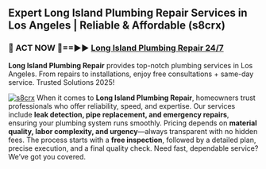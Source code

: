 ## Expert Long Island Plumbing Repair Services in Los Angeles | Reliable & Affordable (s8crx)  

<h3>🚿 ACT NOW 🌟==►► <a href="https://tinyurl.com/2ne6vx2x" rel="nofollow">Long Island Plumbing Repair 24/7</a></h3>

**Long Island Plumbing Repair** provides top-notch plumbing services in Los Angeles. From repairs to installations, enjoy free consultations + same-day service. Trusted Solutions 2025!

[![s8crx](https://i.imgur.com/4PFF4AK.jpeg)](https://tinyurl.com/2ne6vx2x)
When it comes to **Long Island Plumbing Repair**, homeowners trust professionals who offer reliability, speed, and expertise. Our services include **leak detection, pipe replacement, and emergency repairs**, ensuring your plumbing system runs smoothly. Pricing depends on **material quality, labor complexity, and urgency**—always transparent with no hidden fees. The process starts with a **free inspection**, followed by a detailed plan, precise execution, and a final quality check. Need fast, dependable service? We’ve got you covered.